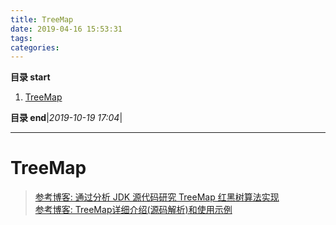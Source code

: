 ```yaml
---
title: TreeMap
date: 2019-04-16 15:53:31
tags: 
categories: 
---
```


**目录 start**
 
1. [TreeMap](#treemap)

**目录 end**|_2019-10-19 17:04_|
****************************************
# TreeMap
> [参考博客: 通过分析 JDK 源代码研究 TreeMap 红黑树算法实现](https://www.ibm.com/developerworks/cn/java/j-lo-tree/index.html)  
> [参考博客: TreeMap详细介绍(源码解析)和使用示例](http://www.cnblogs.com/skywang12345/p/3310928.html)  


